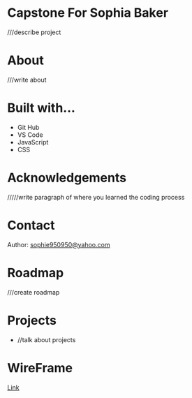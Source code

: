 # Capstone For Sophia Baker
///describe project
# About
///write about
# Built with...
* Git Hub
* VS Code
* JavaScript
* CSS
# Acknowledgements
/////write paragraph of where you learned the coding process
# Contact
Author: sophie950950@yahoo.com
# Roadmap
///create roadmap
# Projects
* //talk about projects
# WireFrame
[Link](https://www.canva.com/design/DAGKbLrNb68/p7-byEMvVkxHTTAgh6ZIDw/edit?utm_content=DAGKbLrNb68&utm_campaign=designshare&utm_medium=link2&utm_source=sharebutton)

